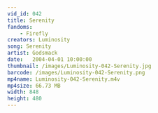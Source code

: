 ```yaml
---
vid_id: 042
title: Serenity
fandoms:
    - Firefly
creators: Luminosity
song: Serenity
artist: Godsmack
date:   2004-04-01 10:00:00
thumbnail: /images/Luminosity-042-Serenity.jpg
barcode: /images/Luminosity-042-Serenity.png
mp4name: Luminosity-042-Serenity.m4v
mp4size: 66.73 MB
width: 848
height: 480
---
```



